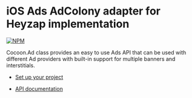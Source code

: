 iOS Ads AdColony adapter for Heyzap implementation
==================================

[![NPM](https://nodei.co/npm/cocoon-plugin-ads-ios-heyzap-adcolony.png)](https://nodei.co/npm/cocoon-plugin-ads-ios-heyzap-adcolony/)

Cocoon.Ad class provides an easy to use Ads API that can be used with different Ad providers with built-in support for multiple banners and interstitials.

* [Set up your project](https://github.com/ludei/atomic-plugins-ads#javascript-api)

* [API documentation](http://ludei.github.io/cocoon-common/dist/doc/js/Cocoon.Ad.html) 
